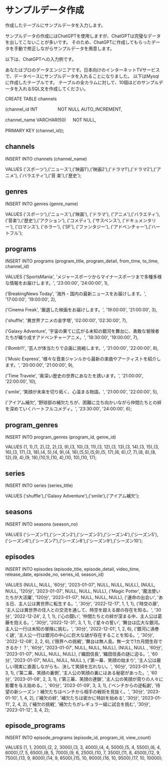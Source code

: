 # サンプルデータ作成
作成したテーブルにサンプルデータを入力します。

サンプルデータの作成にはChatGPTを使用しますが、ChatGPTは完璧なデータを出してこないことが多いです。
そのため、ChatGPTに作成してもらったデータを手動で修正しながらサンプルデータを用意します。

以下は、ChatGPTへの入力例です。

あなたはプロのデータエンジニアです。日本向けのインターネットTVサービスで、データベースにサンプルデータを入れることになりました。
以下はMysqlに作成したテーブルです。
テーブルの全カラムに対して、10個ほどのサンプルデータを入れるSQL文を作成してください。

CREATE TABLE channels

(channel_id       INT     　　　 　NOT NULL      AUTO_INCREMENT,

 channel_name     VARCHAR(50)  　  NOT NULL,

 PRIMARY KEY (channel_id));　




## channels

INSERT INTO channels (channel_name)

VALUES ('スポーツ'),('ニュース'),('映画1'),('映画2'),('ドラマ1'),('ドラマ2'),('アニメ'), ('バラエティ'),('音 楽'),('歴史');

## genres

INSERT INTO genres (genre_name)

VALUES ('スポーツ'),('ニュース'),('映画'), ('ドラマ'), ('アニメ'),('バラエティ'),('音楽'),('歴史'),('アクション'), ('コメディ'), ('サスペンス'),  ('ドキュメンタリー'), ('ロマンス'), ('ホラー'), ('SF'), ('ファンタジー'), ('アドベンチャー'),('ハートフル');

## programs

INSERT INTO programs (program_title, program_detail, from_time, to_time, channel_id) 

VALUES ('SportsMania', 'メジャースポーツからマイナースポーツまで多種多様な情報をお届けします。', '23:00:00', '24:00:00', 1),

('BreakingNews Today', '海外・国内の最新ニュースをお届けします。', '17:00:00', '19:00:00', 2),

('Cinema Freak', '厳選した映画をお届けします。', '19:00:00', '21:00:00', 3),

('shuffle', '異世界アニメの金字塔', '02:00:00', '02:30:00', 7),

('Galaxy Adventure', '宇宙の果てに広がる未知の銀河を舞台に、勇敢な冒険者たちが織り成すアドベンチャーアニメ。', '18:30:00', '19:00:00', 7),

('Bomb!!!', '芸人が体当たりで企画に挑戦します。', '21:00:00', '22:00:00', 8),

('Music Express', '様々な音楽ジャンルから最新の楽曲やアーティストを紹介します。', '20:00:00', '21:00:00', 9), 

('Time Travele', '奥深い歴史の世界にあなたを誘います。', '21:00:00', '22:00:00', 10), 

('smile', '笑顔が未来を切り拓く、心温まる物語。', '21:00:00', '22:00:00', 5),

('アイアム補欠', '野球部の補欠たちが、困難に立ち向かいながら仲間たちとの絆を深めていくハートフルコメディ。', '23:30:00', '24:00:00', 6);

## program_genres
INSERT INTO program_genres (program_id, genre_id) 

VALUES (1, 1),(1, 2),(2, 2),(3, 9),(3, 10),(3, 11),(3, 12),(3, 13),(3, 14),(3, 15),(3, 16),(3, 17),(3, 18),(4, 5),(4, 9),(4, 16),(5,5),(5,9),(5, 17),(6, 6),(7, 7),(8, 8),(8, 12),(9, 4),(9, 18),(10,1),(10, 4),(10, 10),(10, 17);

## series
INSERT INTO series (series_title) 

VALUES ('shuffle'),('Galaxy Adventure'),('smile'),('アイアム補欠');

## seasons
INSERT INTO seasons (season_no) 

VALUES ('シーズン1'),('シーズン2'),('シーズン3'),('シーズン4'),('シーズン5'),('シーズン6'),('シーズン7'),('シーズン8'),('シーズン9'),('シーズン10');

## episodes
INSERT INTO episodes (episode_title, episode_detail, video_time, release_date, episode_no, series_id, season_id) 

VALUES (NULL, NULL, '60分', '2023-01-07', NULL, NULL, NULL),
(NULL, NULL, '120分', '2023-01-07', NULL, NULL, NULL),
('Magic Potter', '魔法使いたちが大活躍', '120分', '2023-01-07', NULL, NULL, NULL),
('運命の出会い', 'ある日、主人公は異世界に転生する。', '30分', '2022-12-17', 1, 1, 1),
('時空の扉', '主人公は異世界の住人との交流を通して、時空を超える扉の存在を知る。', '30分', '2022-12-24', 2, 1, 1), 
('心の闘い', '仲間たちとの絆が深まる中、主人公は葛藤を抱える。', '30分', '2022-12-31', 3, 1, 1),
('星々の誓い', '舞台は広大な銀河。主人公一行は未知の冒険に挑む。', '30分', '2022-12-01', 1, 2, 6),
('銀河に渦巻く謎', '主人公一行は銀河の中心に巨大な謎が存在することを知る。', '30分', '2022-12-08', 2, 2, 6),
('限界への挑戦', '舞台は無人島。無一文で1カ月間生存できるか！？', '60分', '2023-01-07', NULL, NULL, NULL),
(NULL, NULL , '60分', '2023-01-07', NULL, NULL, NULL),
('織田信長', '織田信長の謎に迫る。', '60分', '2023-01-07', NULL, NULL, NULL ),
('第一幕、笑顔の始まり', '主人公は厳しい現実に直面しながらも、決して笑顔を忘れない。', '60分', '2023-01-07', 1, 3, 1),
('第二幕、笑顔の裏側', '主人公の笑顔の裏にはある秘密があった。', '60分', '2023-01-08', 2, 3, 1),
('第三幕、笑顔の連鎖', '主人公の笑顔が周りの人々に影響を与え始める。', '60分', '2023-01-09', 3, 3, 1),
('ベンチからの逆転劇', '待望の新シーズン！補欠たちはベンチから相手の戦術を見抜く。', '30分', '2023-01-10', 1, 4, 2),
('補欠の絆', '補欠たちは密かに特訓を始める', '30分', '2023-01-11', 2, 4, 2),
('補欠の挑戦', '補欠たちがレギュラー組に試合を挑む', '30分', '2023-01-12', 3, 4, 2);

## episode_programs
INSERT INTO episode_programs (episode_id, program_id, view_count) 

VALUES (1, 1, 2000),(2, 2, 3000),(3, 3, 4000),(4, 4, 5000),(5, 4, 5500),(6, 4, 6000),(7, 5, 6500),(8, 5, 7000),(9, 6, 2500),(10, 7, 3500),(11, 8, 4500),(12, 9, 7500),(13, 9, 8000),(14, 9, 8500),(15, 10, 9000),(16, 10, 9500),(17, 10, 10000);

